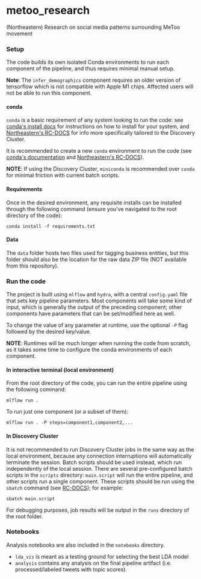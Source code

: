 # metoo_research
(Northeastern) Research on social media patterns surrounding MeToo movement

### Setup

The code builds its own isolated Conda environments to run each component of the pipeline, and thus requires minimal manual setup. 

**Note**: The `infer_demographics` component requires an older version of tensorflow which is not compatible with Apple M1 chips. Affected users will not be able to run this component. 

#### conda
`conda` is a basic requirement of any system looking to run the code: see [conda's install docs](https://conda.io/projects/conda/en/latest/user-guide/install/index.html) for instructions on how to install for your system, and [Northeastern's RC-DOCS](https://rc-docs.northeastern.edu/en/latest/software/conda.html#working-with-a-miniconda-environment) for info more specifically tailored to the Discovery Cluster. 

It is recommended to create a new `conda` environment to run the code (see [conda's documentation](https://conda.io/projects/conda/en/latest/user-guide/getting-started.html#managing-environments) and [Northeastern's RC-DOCS](https://rc-docs.northeastern.edu/en/latest/software/conda.html#working-with-a-miniconda-environment)).

**NOTE**: If using the Discovery Cluster, `miniconda` is recommended over `conda` for minimal friction with current batch scripts.

#### Requirements
Once in the desired environment, any requisite installs can be installed through the following command (ensure you've navigated to the root directory of the code):

```
conda install -f requirements.txt
```

#### Data
The `data` folder hosts two files used for tagging business entities, but this folder should also be the location for the raw data ZIP file (NOT available from this repository). 

### Run the code
The project is built using `mlflow` and `hydra`, with a central `config.yaml` file that sets key pipeline parameters. Most components will take some kind of input, which is generally the output of the preceding component; other components have parameters that can be set/modified here as well. 

To change the value of any parameter at runtime, use the optional `-P` flag followed by the desired key/value. 

**NOTE**: Runtimes will be much longer when running the code from scratch, as it takes some time to configure the conda environments of each component. 

#### In interactive terminal (local environment)

From the root directory of the code, you can run the entire pipeline using the following command: 
```
mlflow run .
```

To run just one component (or a subset of them):

```
mlflow run . -P steps=component1,component2,...
```

#### In Discovery Cluster

It is not recommended to run Discovery Cluster jobs in the same way as the local environment, because any connection interruptions will automatically terminate the session. Batch scripts should be used instead, which run independently of the local session. There are several pre-configured batch scripts in the `scripts` directory: `main.script` will run the entire pipeline, and other scripts run a single component. These scripts should be run using the `sbatch` command (see [RC-DOCS](https://rc-docs.northeastern.edu/en/latest/using-discovery/sbatch.html)); for example:
```
sbatch main.script
```

For debugging purposes, job results will be output in the `runs` directory of the root folder. 


### Notebooks
Analysis notebooks are also included in the `notebooks` directory. 
* `lda_vis` is meant as a testing ground for selecting the best LDA model
* `analysis` contains any analysis on the final pipeline artifact (i.e. processed/labeled tweets with topic scores). 